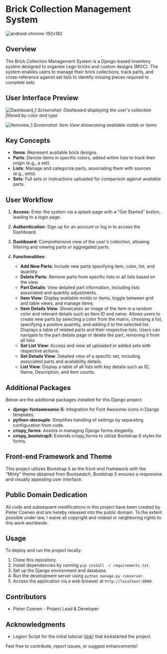 # Brick Collection Management System

![android-chrome-192x192](https://github.com/Coenenp/bricks_management/assets/17593262/f9addcc5-68b4-45c5-8631-bc868d46eb23)

## Overview

The Brick Collection Management System is a Django-based inventory system designed to organize Lego bricks and custom designs (MOC). The system enables users to manage their brick collections, track parts, and cross-reference against set lists to identify missing pieces required to complete sets.

## User Interface Preview

![Dashboard_1](https://github.com/Coenenp/bricks_management/assets/17593262/14b3bdf3-62dc-4653-acda-8e1ca807d8fb)
*Screenshot: Dashboard displaying the user's collection filtered by color and type*



![Itemview_1](https://github.com/Coenenp/bricks_management/assets/17593262/6a990e9a-a822-470b-986d-c8b06c7f9179)
*Screenshot: Item View showcasing available molds or items*



## Key Concepts

- **Items**: Represent available brick designs.
- **Parts**: Denote items in specific colors, added within lists to track their origin (e.g., a set).
- **Lists**: Manage and categorize parts, associating them with sources (e.g., sets).
- **Sets**: Full sets or instructions uploaded for comparison against available parts.

## User Workflow

1. **Access**: Enter the system via a splash page with a "Get Started" button, leading to a login page.
2. **Authentication**: Sign up for an account or log in to access the Dashboard.
3. **Dashboard**: Comprehensive view of the user's collection, allowing filtering and viewing parts or aggregated parts.
4. **Functionalities**:

    - **Add New Parts**: Include new parts specifying item, color, list, and quantity.
    - **Delete Parts**: Remove parts from specific lists or all lists based on the view.
    - **Part Details**: View detailed part information, including lists associated and quantity adjustments.
    - **Item View**: Display available molds or items, toggle between grid and table views, and manage items.
    - **Item Details View**: Showcases an image of the item in a random color and relevant details such as Item ID and name. Allows users to create new parts by selecting a color from the matrix, choosing a list, specifying a positive quantity, and adding it to the selected list. Displays a table of related parts and their respective lists. Users can navigate to the part details page or delete the part, removing it from all lists.
    - **Set List View**: Access and view all uploaded or added sets with respective actions.
    - **Set Details View**: Detailed view of a specific set, including associated parts and availability details.
    - **List View**: Display a table of all lists with key details such as ID, Name, Description, and item counts.

## Additional Packages

Below are the additional packages installed for this Django project:

- **django-fontawesome-5**: Integration for Font Awesome icons in Django templates.
- **python-decouple**: Simplifies handling of settings by separating configuration from code.
- **crispy_forms**: Assists in managing Django forms elegantly.
- **crispy_bootstrap5**: Extends crispy_forms to utilize Bootstrap 5 styles for forms.

## Front-end Framework and Theme

This project utilizes Bootstrap 5 as the front-end framework with the "Minty" theme obtained from Bootswatch. Bootstrap 5 ensures a responsive and visually appealing user interface.

## Public Domain Dedication

All code and subsequent modifications in this project have been created by Pieter Coenen and are hereby released into the public domain. To the extent possible under law, I waive all copyright and related or neighboring rights to this work worldwide.

## Usage

To deploy and run the project locally:

1. Clone this repository.
2. Install dependencies by running `pip install -r requirements.txt`.
3. Set up the Django environment and database.
4. Run the development server using `python manage.py runserver`.
5. Access the application via a web browser at `http://localhost:8000`.

## Contributors

- Pieter Coenen - Project Lead & Developer

## Acknowledgments

- Legion Script for the initial tutorial ([link](https://www.youtube.com/watch?v=_sWgionzDoM&ab_channel=LegionScript)) that kickstarted the project.

Feel free to contribute, report issues, or suggest enhancements!
